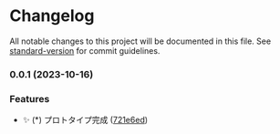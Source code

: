 # Changelog

All notable changes to this project will be documented in this file. See [standard-version](https://github.com/conventional-changelog/standard-version) for commit guidelines.

### 0.0.1 (2023-10-16)


### Features

* ✨️ (*) プロトタイプ完成 ([721e6ed](https://github.com/kos-dw/firstview-with-threejs/commit/721e6edcc970a3c50c72f0fccdd43820919381b0))
